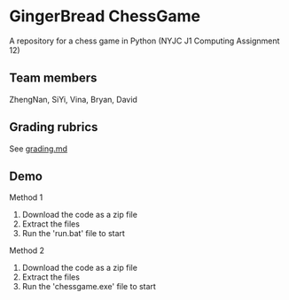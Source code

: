 # GingerBread ChessGame

A repository for a chess game in Python (NYJC J1 Computing Assignment 12)

## Team members

ZhengNan, SiYi, Vina, Bryan, David

## Grading rubrics

See [grading.md](grading.md)

## Demo

Method 1
1. Download the code as a zip file
2. Extract the files
3. Run the 'run.bat' file to start

Method 2
1. Download the code as a zip file
2. Extract the files
3. Run the 'chessgame.exe' file to start

